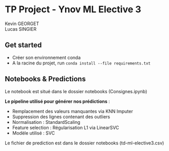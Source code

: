 # TP Project - Ynov ML Elective 3
Kevin GEORGET  
Lucas SINGIER

## Get started
* Créer son environnement conda
* A la racine du projet, run `conda install --file requirements.txt`


## Notebooks & Predictions

Le notebook est situé dans le dossier notebooks (Consignes.ipynb)

**Le pipeline utilisé pour générer nos prédictions** : 
* Remplacement des valeurs manquantes via KNN Imputer
* Suppression des lignes contenant des outliers
* Normalisation : StandardScaling
* Feature selection : Régularisation L1 via LinearSVC
* Modèle utilisé : SVC

Le fichier de prediction est dans le dossier notebooks (td-ml-elective3.csv)
